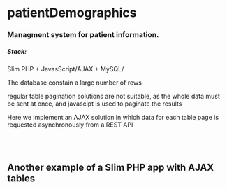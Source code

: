 # patientDemographics



<h3>Managment system for patient information.</h3>

<h5>Stack:</h5>
<p> Slim PHP + JavasScript/AJAX + MySQL/<p>
<p>The database constain a large number of rows</p>
<p>regular table pagination solutions are not suitable, as the whole data must be sent at once, and javascipt is used to paginate the results</p>
<p>Here we implement an AJAX solution in which data for each table page is requested asynchronously from a REST API </p>


<br>
<br>
<h2>Another example of a Slim PHP app with AJAX tables</h2>
